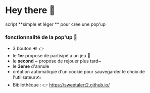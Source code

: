 # Hey there 👋
script **simple et léger ** pour crée une pop'up 

### fonctionnalité de la pop'up 🦊
-  3 bouton 🔉 👉
-  le **1er** propose de partisipé a un jeu 💾
-  le **second** ~ propose de rejouer plus tard~
-  le **3eme** d'annule
-  création automatique d'un cookie pour sauvegarder le choix de l'utilisateur✍️
-  Bibliothèque : 👉 https://sweetalert2.github.io/
